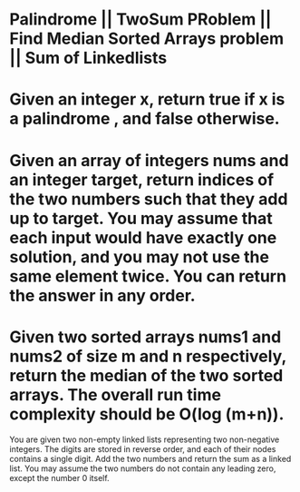 # Palindrome || TwoSum PRoblem || Find Median Sorted Arrays problem || Sum of Linkedlists
Given an integer x, return true if x is a palindrome , and false otherwise.
==========
Given an array of integers nums and an integer target, return indices of the two numbers such that they add up to target.
You may assume that each input would have exactly one solution, and you may not use the same element twice.
You can return the answer in any order.
=========
Given two sorted arrays nums1 and nums2 of size m and n respectively, return the median of the two sorted arrays.
The overall run time complexity should be O(log (m+n)).
=====
You are given two non-empty linked lists representing two non-negative integers. The digits are stored in reverse order, and each of their nodes contains a single digit. Add the two numbers and return the sum as a linked list.
You may assume the two numbers do not contain any leading zero, except the number 0 itself.
